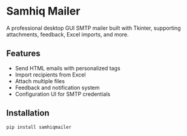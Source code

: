 # Samhiq Mailer

A professional desktop GUI SMTP mailer built with Tkinter, supporting attachments, feedback, Excel imports, and more.

## Features

- Send HTML emails with personalized tags
- Import recipients from Excel
- Attach multiple files
- Feedback and notification system
- Configuration UI for SMTP credentials

## Installation

```bash
pip install samhiqmailer
